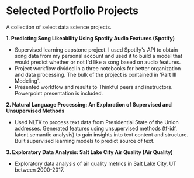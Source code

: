 # Selected Portfolio Projects

A collection of select data science projects.    

**1. Predicting Song Likeability Using Spotify Audio Features (Spotify)**
* Supervised learning capstone project.  I used Spotify's API to obtain song data from my personal account and used it to build a model that would predict whether or not I'd like a song based on audio features. 
* Project workflow divided in a three notebooks for better organization and data processing.  The bulk of the project is contained in 'Part III Modeling'.
* Presented workflow and results to Thinkful peers and instructors.  Powerpoint presentation is included.

**2. Natural Language Processing: An Exploration of Supervised and Unsupervised Methods**
* Used NLTK to process text data from Presidential State of the Union addresses.  Generated features using unsupervised methods (tf-idf, latent semantic analysis) to gain insights into text content and structure.  Built supervised learning models to predict source of text.

**3. Exploratory Data Analysis: Salt Lake City Air Quality (Air Quality)**
* Exploratory data analysis of air quality metrics in Salt Lake City, UT between 2000-2017.


